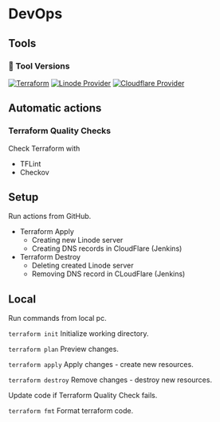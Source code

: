 # DevOps

## Tools
### 🧰 Tool Versions
[![Terraform](https://img.shields.io/badge/Terraform-1.12.2-623CE4?logo=terraform)](https://www.terraform.io/)
[![Linode Provider](https://img.shields.io/badge/Linode%20Provider-2.19.0-green?logo=linode)](https://registry.terraform.io/providers/linode/linode/latest)
[![Cloudflare Provider](https://img.shields.io/badge/Cloudflare%20Provider-3.22.0-blue?logo=cloudflare)](https://registry.terraform.io/providers/cloudflare/cloudflare/latest)

## Automatic actions
### Terraform Quality Checks
Check Terraform with
- TFLint
- Checkov


## Setup
Run actions from GitHub.
- Terraform Apply
  - Creating new Linode server
  - Creating DNS records in CloudFlare (Jenkins)
- Terraform Destroy
  - Deleting created Linode server
  - Removing DNS record in CLoudFlare (Jenkins)
 
## Local

Run commands from local pc.

`terraform init` Initialize working directory.

`terraform plan` Preview changes.

`terraform apply` Apply changes - create new resources.

`terraform destroy` Remove changes - destroy new resources.

Update code if Terraform Quality Check fails.

`terraform fmt` Format terraform code.
